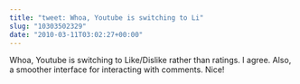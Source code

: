 ```yaml
---
title: "tweet: Whoa, Youtube is switching to Li"
slug: "10303502329"
date: "2010-03-11T03:02:27+00:00"
---
```

Whoa, Youtube is switching to Like/Dislike rather than ratings. I agree. Also, a smoother interface for interacting with comments. Nice!